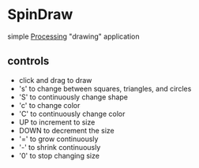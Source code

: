 SpinDraw
========

simple [Processing](http://www.processing.org) "drawing" application

controls
--------

- click and drag to draw
- 's' to change between squares, triangles, and circles
- 'S' to continuously change shape
- 'c' to change color
- 'C' to continuously change color
- UP to increment to size
- DOWN to decrement the size
- '=' to grow continuously
- '-' to shrink continuously
- '0' to stop changing size
